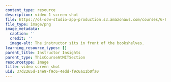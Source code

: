 ```yaml
---
content_type: resource
description: video 1 screen shot
file: https://ol-ocw-studio-app-production.s3.amazonaws.com/courses/6-890-algorithmic-lower-bounds-fun-with-hardness-proofs-fall-2014/37d2265d14e9f9c64eddf9c6a11b0fa0_video1.png
file_type: image/png
image_metadata:
  caption: ''
  credit: ''
  image-alt: The instructor sits in front of the bookshelves.
learning_resource_types: []
parent_title: Instructor Insights
parent_type: ThisCourseAtMITSection
resourcetype: Image
title: video screen shot
uid: 37d2265d-14e9-f9c6-4edd-f9c6a11b0fa0
---
```

